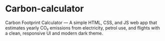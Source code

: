 # Carbon-calculator
Carbon Footprint Calculator — A simple HTML, CSS, and JS web app that estimates yearly CO₂ emissions from electricity, petrol use, and flights with a clean, responsive UI and modern dark theme.
